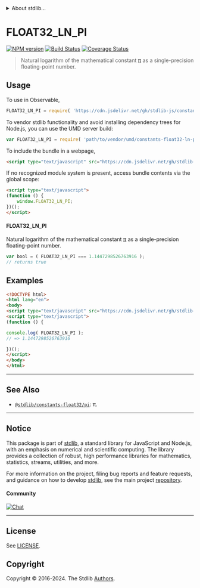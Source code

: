 <!--

@license Apache-2.0

Copyright (c) 2024 The Stdlib Authors.

Licensed under the Apache License, Version 2.0 (the "License");
you may not use this file except in compliance with the License.
You may obtain a copy of the License at

   http://www.apache.org/licenses/LICENSE-2.0

Unless required by applicable law or agreed to in writing, software
distributed under the License is distributed on an "AS IS" BASIS,
WITHOUT WARRANTIES OR CONDITIONS OF ANY KIND, either express or implied.
See the License for the specific language governing permissions and
limitations under the License.

-->


<details>
  <summary>
    About stdlib...
  </summary>
  <p>We believe in a future in which the web is a preferred environment for numerical computation. To help realize this future, we've built stdlib. stdlib is a standard library, with an emphasis on numerical and scientific computation, written in JavaScript (and C) for execution in browsers and in Node.js.</p>
  <p>The library is fully decomposable, being architected in such a way that you can swap out and mix and match APIs and functionality to cater to your exact preferences and use cases.</p>
  <p>When you use stdlib, you can be absolutely certain that you are using the most thorough, rigorous, well-written, studied, documented, tested, measured, and high-quality code out there.</p>
  <p>To join us in bringing numerical computing to the web, get started by checking us out on <a href="https://github.com/stdlib-js/stdlib">GitHub</a>, and please consider <a href="https://opencollective.com/stdlib">financially supporting stdlib</a>. We greatly appreciate your continued support!</p>
</details>

# FLOAT32_LN_PI

[![NPM version][npm-image]][npm-url] [![Build Status][test-image]][test-url] [![Coverage Status][coverage-image]][coverage-url] <!-- [![dependencies][dependencies-image]][dependencies-url] -->

> Natural logarithm of the mathematical constant [π][pi] as a single-precision floating-point number.



<section class="usage">

## Usage

To use in Observable,

```javascript
FLOAT32_LN_PI = require( 'https://cdn.jsdelivr.net/gh/stdlib-js/constants-float32-ln-pi@umd/browser.js' )
```

To vendor stdlib functionality and avoid installing dependency trees for Node.js, you can use the UMD server build:

```javascript
var FLOAT32_LN_PI = require( 'path/to/vendor/umd/constants-float32-ln-pi/index.js' )
```

To include the bundle in a webpage,

```html
<script type="text/javascript" src="https://cdn.jsdelivr.net/gh/stdlib-js/constants-float32-ln-pi@umd/browser.js"></script>
```

If no recognized module system is present, access bundle contents via the global scope:

```html
<script type="text/javascript">
(function () {
    window.FLOAT32_LN_PI;
})();
</script>
```

#### FLOAT32_LN_PI

Natural logarithm of the mathematical constant [π][pi] as a single-precision floating-point number.

```javascript
var bool = ( FLOAT32_LN_PI === 1.1447298526763916 );
// returns true
```

</section>

<!-- /.usage -->

<section class="examples">

## Examples

<!-- TODO: better example -->

<!-- eslint no-undef: "error" -->

```html
<!DOCTYPE html>
<html lang="en">
<body>
<script type="text/javascript" src="https://cdn.jsdelivr.net/gh/stdlib-js/constants-float32-ln-pi@umd/browser.js"></script>
<script type="text/javascript">
(function () {

console.log( FLOAT32_LN_PI );
// => 1.1447298526763916

})();
</script>
</body>
</html>
```

</section>

<!-- /.examples -->

<!-- C interface documentation. -->



<!-- Section for related `stdlib` packages. Do not manually edit this section, as it is automatically populated. -->

<section class="related">

* * *

## See Also

-   <span class="package-name">[`@stdlib/constants-float32/pi`][@stdlib/constants/float32/pi]</span><span class="delimiter">: </span><span class="description">π.</span>

</section>

<!-- /.related -->

<!-- Section for all links. Make sure to keep an empty line after the `section` element and another before the `/section` close. -->


<section class="main-repo" >

* * *

## Notice

This package is part of [stdlib][stdlib], a standard library for JavaScript and Node.js, with an emphasis on numerical and scientific computing. The library provides a collection of robust, high performance libraries for mathematics, statistics, streams, utilities, and more.

For more information on the project, filing bug reports and feature requests, and guidance on how to develop [stdlib][stdlib], see the main project [repository][stdlib].

#### Community

[![Chat][chat-image]][chat-url]

---

## License

See [LICENSE][stdlib-license].


## Copyright

Copyright &copy; 2016-2024. The Stdlib [Authors][stdlib-authors].

</section>

<!-- /.stdlib -->

<!-- Section for all links. Make sure to keep an empty line after the `section` element and another before the `/section` close. -->

<section class="links">

[npm-image]: http://img.shields.io/npm/v/@stdlib/constants-float32-ln-pi.svg
[npm-url]: https://npmjs.org/package/@stdlib/constants-float32-ln-pi

[test-image]: https://github.com/stdlib-js/constants-float32-ln-pi/actions/workflows/test.yml/badge.svg?branch=main
[test-url]: https://github.com/stdlib-js/constants-float32-ln-pi/actions/workflows/test.yml?query=branch:main

[coverage-image]: https://img.shields.io/codecov/c/github/stdlib-js/constants-float32-ln-pi/main.svg
[coverage-url]: https://codecov.io/github/stdlib-js/constants-float32-ln-pi?branch=main

<!--

[dependencies-image]: https://img.shields.io/david/stdlib-js/constants-float32-ln-pi.svg
[dependencies-url]: https://david-dm.org/stdlib-js/constants-float32-ln-pi/main

-->

[chat-image]: https://img.shields.io/gitter/room/stdlib-js/stdlib.svg
[chat-url]: https://app.gitter.im/#/room/#stdlib-js_stdlib:gitter.im

[stdlib]: https://github.com/stdlib-js/stdlib

[stdlib-authors]: https://github.com/stdlib-js/stdlib/graphs/contributors

[umd]: https://github.com/umdjs/umd
[es-module]: https://developer.mozilla.org/en-US/docs/Web/JavaScript/Guide/Modules

[deno-url]: https://github.com/stdlib-js/constants-float32-ln-pi/tree/deno
[deno-readme]: https://github.com/stdlib-js/constants-float32-ln-pi/blob/deno/README.md
[umd-url]: https://github.com/stdlib-js/constants-float32-ln-pi/tree/umd
[umd-readme]: https://github.com/stdlib-js/constants-float32-ln-pi/blob/umd/README.md
[esm-url]: https://github.com/stdlib-js/constants-float32-ln-pi/tree/esm
[esm-readme]: https://github.com/stdlib-js/constants-float32-ln-pi/blob/esm/README.md
[branches-url]: https://github.com/stdlib-js/constants-float32-ln-pi/blob/main/branches.md

[stdlib-license]: https://raw.githubusercontent.com/stdlib-js/constants-float32-ln-pi/main/LICENSE

[pi]: https://en.wikipedia.org/wiki/Pi

<!-- <related-links> -->

[@stdlib/constants/float32/pi]: https://github.com/stdlib-js/constants-float32-pi/tree/umd

<!-- </related-links> -->

</section>

<!-- /.links -->
